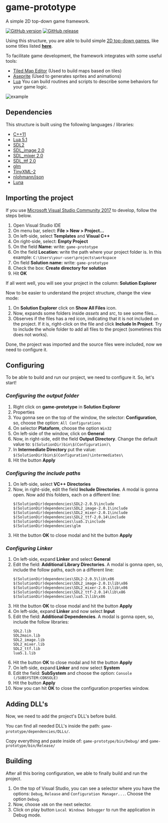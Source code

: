 # game-prototype
A simple 2D top-down game framework.

[![GitHub version](https://badge.fury.io/gh/madureira%2Fgame-prototype.svg)](https://badge.fury.io/gh/madureira%2Fgame-prototype)
[![GitHub release](https://img.shields.io/github/release/madureira/game-prototype.svg)]()

Using this structure, you are able to build simple [2D top-down games](https://en.wikipedia.org/wiki/Video_game_graphics#Top-down_perspective), like some titles listed **[here](https://en.wikipedia.org/wiki/Category:Top-down_video_games)**.

To facilitate game development, the framework integrates with some useful tools:
* [Tiled Map Editor](http://www.mapeditor.org/) (Used to build maps based on tiles)
* [Aseprite](https://www.aseprite.org/) (Used to generates sprites and animations)
* [Lua](http://www.lua.org/) You can build routines and scripts to describe some behaviors for your game logic.

![example](https://raw.githubusercontent.com/madureira/game-prototype/master/game-prototype/assets/game-prototype.gif)

## Dependencies
This structure is built using the following languages / libraries:
* [C++11](http://www.stroustrup.com/C++11FAQ.html)
* [Lua 5.1](http://www.lua.org/)
* [SDL2](https://www.libsdl.org/)
* [SDL_image 2.0](https://www.libsdl.org/projects/SDL_image/)
* [SDL_mixer 2.0](https://www.libsdl.org/projects/SDL_mixer/)
* [SDL_ttf 2.0](https://www.libsdl.org/projects/SDL_ttf/)
* [glm](https://glm.g-truc.net/0.9.8/index.html)
* [TinyXML-2](https://github.com/leethomason/tinyxml2)
* [nlohmann/json](https://github.com/nlohmann/json)
* [Luna](http://lua-users.org/wiki/SimplerCppBinding)

## Importing the project
If you use [Microsoft Visual Studio Community 2017](https://www.visualstudio.com) to develop, follow the steps below.

1. Open Visual Studio IDE
2. On menu bar, select: **File > New > Project...**
3. On left-side, select **Templates** and **Visual C++**
4. On right-side, select: **Empty Project**
5. On the field **Name:** write: `game-prototype`
6. On the field **Location:** write the path where your project folder is. In this example: `C:\Users\your-user\projects\workspace`
7. On field **Solution name:** write: `game-prototype`
8. Check the box: **Create directory for solution**
9. Hit **OK**

If all went well, you will see your project in the column: **Solution Explorer**

Now to be easier to understand the project structure, change the view mode:
1. On **Solution Explorer** click on **Show All Files** icon.
2. Now, expands some folders inside *assets* and *src*, to see some files...
3. Observes if the files has a red icon, indicating that it is not included on the project. If it is, right-click on the file and click **Include In Project**. Try to include the whole folder to add all files to the project (sometimes this does not works).

Done, the project was imported and the source files were included, now we need to configure it.

## Configuring
To be able to build and run our project, we need to configure it. So, let's start!

### *Configuring the output folder*
1. Right click on **game-prototype** in **Solution Explorer**
2. Properties
3. You gonna see on the top of the window, the selector: **Configuration**, so, choose the option: `All Configurations`
4. On selector **Plataform**, choose the option `Win32`
5. On left-side of the window, click on **General**
6. Now, in right-side, edit the field **Output Directory**. Change the default value to: `$(SolutionDir)bin\$(Configuration)\`
7. In **Intermediate Directory** put the value: `$(SolutionDir)bin\$(Configuration)\intermediates\`
8. Hit the button **Apply**

### *Configuring the include paths*
1. On left-side, select **VC++ Directories**
2. Now, in right-side, edit the field **Include Directories**. A modal is gonna open. Now add this folders, each on a different line:
    ```
    $(SolutionDir)dependencies\SDL2-2.0.5\include
    $(SolutionDir)dependencies\SDL2_image-2.0.1\include
    $(Solutiondir)dependencies\SDL2_mixer-2.0.1\include
    $(SolutionDir)dependencies\SDL2_ttf-2.0.14\include
    $(SolutionDir)dependencies\lua5.1\include
    $(SolutionDir)dependencies\glm
    ```
3. Hit the button **OK** to close modal and hit the button **Apply**


### *Configuring Linker*
1. On left-side, expand **Linker** and select **General**
2. Edit the field: **Additional Library Directories**. A modal is gonna open, so, include the follow paths, each on a different line:
    ```
    $(SolutionDir)dependencies\SDL2-2.0.5\lib\x86
    $(SolutionDir)dependencies\SDL2_image-2.0.1\lib\x86
    $(SolutionDir)dependencies\SDL2_mixer-2.0.1\lib\x86
    $(SolutionDir)dependencies\SDL2_ttf-2.0.14\lib\x86
    $(SolutionDir)dependencies\lua5.1\lib\x86
    ```
3. Hit the button **OK** to close modal and hit the button **Apply**
4. On left-side, expand **Linker** and now select **Input**
5. Edit the field: **Additional Dependencies**. A modal is gonna open, so, include the follow libraries:
    ```
    SDL2.lib
    SDL2main.lib
    SDL2_image.lib
    SDL2_mixer.lib
    SDL2_ttf.lib
    lua5.1.lib
    ```
6. Hit the button **OK** to close modal and hit the button **Apply**
7. On left-side, expand **Linker** and now select **System**
8. Edit the field: **SubSystem** and choose the option: `Console (/SUBSYSTEM:CONSOLE)`
9. Hit the button **Apply**
10. Now you can hit **OK** to close the configuration properties window.

## Adding DLL's
Now, we need to add the project's DLL's before build.

You can find all needed DLL's inside the path: `game-prototype/dependencies/DLLs/`.

Copy everything and paste inside of: `game-prototype/bin/Debug/` and `game-prototype/bin/Release/`

## Building
After all this boring configuration, we able to finally build and run the project.

1. On the top of Visual Studio, you can see a selector where you have the options: `Debug`, `Release` and `Configuration Manager...`. Choose the option `Debug`.
2. Now, choose `x86` on the next selector.
3. Click on play button `Local Windows Debugger` to run the application in Debug mode.
